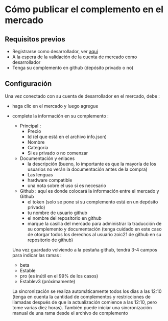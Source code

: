 # Cómo publicar el complemento en el mercado

## Requisitos previos

- Registrarse como desarrollador, ver [aquí](https://www.jeedom.com/site/fr/dev.html)
- A la espera de la validación de la cuenta de mercado como desarrollador
- Tenga su complemento en github (depósito privado o no)

## Configuración

Una vez conectado con su cuenta de desarrollador en el mercado, debe : 

- haga clic en el mercado y luego agregue
- complete la información en su complemento : 
  - Principal : 
    - Precio
    - Id (el que está en el archivo info.json)
    - Nombre
    - Categoría
    - Si es privado o no comenzar
  - Documentación y enlaces
    - la descripción (bueno, lo importante es que la mayoría de los usuarios no verán la documentación antes de la compra)
    - Las lenguas
    - hardware compatible
    - una nota sobre el uso si es necesario
  - Github : aquí es donde colocará la información entre el mercado y Github
    - el token (solo se pone si su complemento está en un depósito privado)
    - tu nombre de usuario github
    - el nombre del repositorio en github
    - marque la casilla del mercado para administrar la traducción de su complemento y documentación (tenga cuidado en este caso de otorgar todos los derechos al usuario zoic21 de github en su repositorio de github)
    
   Una vez guardado volviendo a la pestaña github, tendrá 3-4 campos para indicar las ramas : 
   
   - beta
   - Estable
   - pro (es inútil en el 99% de los casos)
   - Establev3 (próximamente)
   
   La sincronización se realiza automáticamente todos los días a las 12:10 (tenga en cuenta la cantidad de complementos y restricciones de llamadas después de que la actualización comience a las 12:10, pero tome varias diez horas). También puede iniciar una sincronización manual de una rama desde el archivo de complemento
